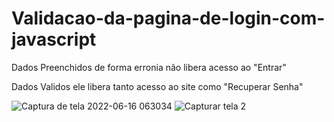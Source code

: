 # Validacao-da-pagina-de-login-com-javascript

Dados Preenchidos de forma erronia não libera acesso ao "Entrar"

Dados Validos ele libera tanto acesso ao site como "Recuperar Senha"


![Captura de tela 2022-06-16 063034](https://user-images.githubusercontent.com/103552387/174040614-52a9b5db-b8d6-49d0-be98-9f6ac13a0ffd.png)
![Capturar tela 2 ](https://user-images.githubusercontent.com/103552387/174040675-07ba0d00-29b6-4a45-92e8-762366c84e15.PNG)

